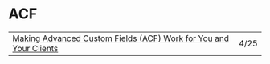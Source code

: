 # ACF

|                                                                                                                                                          |      |
| -------------------------------------------------------------------------------------------------------------------------------------------------------- | ---- |
| [Making Advanced Custom Fields (ACF) Work for You and Your Clients](https://studio.bio/making-advanced-custom-fields-acf-work-for-you-and-your-clients/) | 4/25 |
